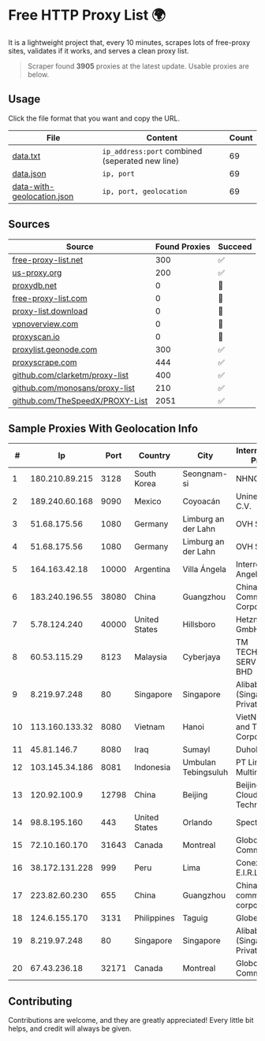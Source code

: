 
# Free HTTP Proxy List 🌍

It is a lightweight project that, every 10 minutes, scrapes lots of free-proxy sites, validates if it works, and serves a clean proxy list.


> Scraper found **3905** proxies at the latest update. Usable proxies are below.

## Usage

Click the file format that you want and copy the URL.


|File|Content|Count|
|----|-------|-----|
|[data.txt](https://raw.githubusercontent.com/themiralay/Proxy-List-World/master/data.txt)|`ip_address:port` combined (seperated new line)|69|
|[data.json](https://raw.githubusercontent.com/themiralay/Proxy-List-World/master/data.json)|`ip, port`|69|
|[data-with-geolocation.json](https://raw.githubusercontent.com/themiralay/Proxy-List-World/master/data-with-geolocation.json)|`ip, port, geolocation`|69|

## Sources

|Source|Found Proxies|Succeed|
|------|-------------|-------|
|[free-proxy-list.net](https://free-proxy-list.net)|300|✅|
|[us-proxy.org](https://www.us-proxy.org)|200|✅|
|[proxydb.net](http://proxydb.net)|0|🚫|
|[free-proxy-list.com](https://free-proxy-list.com/?page=&port=&type%5B%5D=http&type%5B%5D=https&up_time=0&search=Search)|0|🚫|
|[proxy-list.download](https://www.proxy-list.download/HTTP)|0|🚫|
|[vpnoverview.com](https://vpnoverview.com/privacy/anonymous-browsing/free-proxy-servers)|0|🚫|
|[proxyscan.io](https://www.proxyscan.io)|0|🚫|
|[proxylist.geonode.com](https://proxylist.geonode.com/api/proxy-list?limit=300&page=1&sort_by=lastChecked&sort_type=desc&protocols=http,https)|300|✅|
|[proxyscrape.com](https://api.proxyscrape.com/v2/?request=displayproxies&protocol=http&timeout=10000&country=all&ssl=all&anonymity=all)|444|✅|
|[github.com/clarketm/proxy-list](https://raw.githubusercontent.com/clarketm/proxy-list/master/proxy-list-raw.txt)|400|✅|
|[github.com/monosans/proxy-list](https://raw.githubusercontent.com/monosans/proxy-list/main/proxies/http.txt)|210|✅|
|[github.com/TheSpeedX/PROXY-List](https://raw.githubusercontent.com/TheSpeedX/PROXY-List/master/http.txt)|2051|✅|


## Sample Proxies With Geolocation Info

|#|Ip|Port|Country|City|Internet Service Provider|
|-|--|----|-------|----|-------------------------|
|1|180.210.89.215|3128|South Korea|Seongnam-si|NHNCLOUD|
|2|189.240.60.168|9090|Mexico|Coyoacán|Uninet S.A. de C.V.|
|3|51.68.175.56|1080|Germany|Limburg an der Lahn|OVH SAS|
|4|51.68.175.56|1080|Germany|Limburg an der Lahn|OVH SAS|
|5|164.163.42.18|10000|Argentina|Villa Ángela|Interret Villa Angela SRL|
|6|183.240.196.55|38080|China|Guangzhou|China Mobile Communications Corporation|
|7|5.78.124.240|40000|United States|Hillsboro|Hetzner Online GmbH|
|8|60.53.115.29|8123|Malaysia|Cyberjaya|TM TECHNOLOGY SERVICES SDN BHD|
|9|8.219.97.248|80|Singapore|Singapore|Alibaba Cloud (Singapore) Private Limited|
|10|113.160.133.32|8080|Vietnam|Hanoi|VietNam Post and Telecom Corporation|
|11|45.81.146.7|8080|Iraq|Sumayl|Duhok Networks|
|12|103.145.34.186|8081|Indonesia|Umbulan Tebingsuluh|PT Lintas Data Multimedia|
|13|120.92.100.9|12798|China|Beijing|Beijing Kingsoft Cloud Internet Technology Co|
|14|98.8.195.160|443|United States|Orlando|Spectrum|
|15|72.10.160.170|31643|Canada|Montreal|GloboTech Communications|
|16|38.172.131.228|999|Peru|Lima|Conex TV E.I.R.L.|
|17|223.82.60.230|655|China|Guangzhou|China Mobile communications corporation|
|18|124.6.155.170|3131|Philippines|Taguig|Globe Telecom|
|19|8.219.97.248|80|Singapore|Singapore|Alibaba Cloud (Singapore) Private Limited|
|20|67.43.236.18|32171|Canada|Montreal|GloboTech Communications|



## Contributing

Contributions are welcome, and they are greatly appreciated! Every
little bit helps, and credit will always be given.

